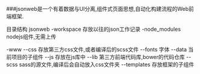 ###jsonweb是一个有着数据与UI分离,组件式页面思想,自动化构建流程的Web前端框架.


目录结构
jsonweb
-workspace 存放以往的json工作记录
-node_modules  nodejs组件,无需上传

-www
 --css 存放第三方css文件,或者编译后的scss文件
 --fonts 字体
 --data  当前项目的子组件
 --js   存放在js库中
 --lib  第三方前端代码库,bower的代码仓库
 --scss  sass的源文件,编译后会自动放入css文件夹
 --templates  存放框架的子组件

